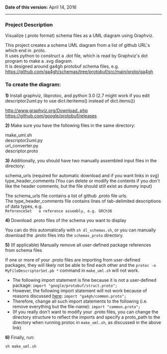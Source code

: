 **Date of this version:** April 14, 2016

* * * * * * * * * *

### Project Description

Visualize (.proto format) schema files as a UML diagram using Graphviz.

This project creates a schema UML diagram from a list of github URL's which end in .proto.  
It uses python to construct a .dot file, which is read by Graphviz's dot program to make a .svg diagram.  
It is designed around ga4gh protobuf schema files, e.g. https://github.com/ga4gh/schemas/tree/protobuf/src/main/proto/ga4gh

### To create the diagram:

**1)** Install graphviz, libprotoc, and python 3.0 (2.7 might work if you edit descriptor2uml.py to use dict.iteritems() instead of dict.items())

http://www.graphviz.org/Download..php
https://github.com/google/protobuf/releases

**2)** Make sure you have the following files in the same directory:

make_uml.sh  
descriptor2uml.py  
url_converter.py  
descriptor.proto  

**3)** Additionally, you should have two manually assembled input files in the directory:

schema_urls (required for automatic download and if you want links in svg)  
type_header_comments (You can delete or modify the contents if you don't like the header comments, but the file should still exist as dummy input)

The schema_urls file contains a list of github .proto file urls.  
The type_header_comments file contains lines of tab-delimited descriptions of data types, e.g.  
`ReferenceSet	a reference assembly, e.g. GRCh38`

**4)** Download .proto files of the schema you want to display

You can do this automatically with `sh dl_schemas.sh`, or you can manually download the .proto files into the `schemas_proto` directory.

**5)** (If applicable) Manually remove all user-defined package references from schema files

If one or more of your .proto files are importing from user-defined packages, they will likely not be able to find each other and the `protoc -o MyFileDescriptorSet.pb *` command in `make_uml.sh` will not work.

* The following import statement is fine because it is not a user-defined package: `import "google/protobuf/struct.proto";`   
* However, the following import statement will not work because of reasons discussed [here](http://stackoverflow.com/a/5439189): `import "ga4gh/common.proto";`  
* Therefore, change all such import statements to the following (i.e. remove everything but the file-name): `import "common.proto";`
* (If you really don't want to modify your .proto files, you can change the directory structure to reflect the imports and specify a proto_path to the directory when running protoc in `make_uml.sh`, as discussed in the above link)

**6)** Finally, run:

`sh make_uml.sh`